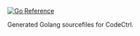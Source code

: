 [![Go Reference](https://pkg.go.dev/badge/github.com/Authentura/codectrl-go-protobufs.svg)](https://pkg.go.dev/github.com/Authentura/codectrl-go-protobufs)

Generated Golang sourcefiles for CodeCtrl.
